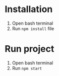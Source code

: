 # Installation
1. Open bash terminal
2. Run `npm install` file

# Run project
1. Open bash terminal
2. Run `npm start`
